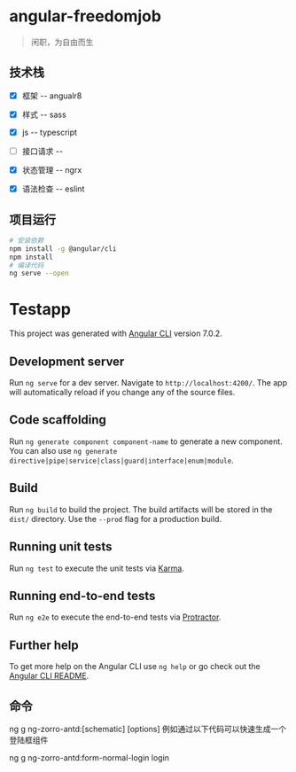 # angular-freedomjob
 > 闲职，为自由而生
## 技术栈
- [x] 框架 -- angualr8
- [x] 样式 -- sass
- [x] js -- typescript
- [ ] 接口请求 -- 
- [x] 状态管理 -- ngrx
- [x] 语法检查 -- eslint


## 项目运行

``` bash
# 安装依赖
npm install -g @angular/cli
npm install
# 编译代码
ng serve --open
```
# Testapp

This project was generated with [Angular CLI](https://github.com/angular/angular-cli) version 7.0.2.

## Development server

Run `ng serve` for a dev server. Navigate to `http://localhost:4200/`. The app will automatically reload if you change any of the source files.

## Code scaffolding

Run `ng generate component component-name` to generate a new component. You can also use `ng generate directive|pipe|service|class|guard|interface|enum|module`.

## Build

Run `ng build` to build the project. The build artifacts will be stored in the `dist/` directory. Use the `--prod` flag for a production build.

## Running unit tests

Run `ng test` to execute the unit tests via [Karma](https://karma-runner.github.io).

## Running end-to-end tests

Run `ng e2e` to execute the end-to-end tests via [Protractor](http://www.protractortest.org/).

## Further help

To get more help on the Angular CLI use `ng help` or go check out the [Angular CLI README](https://github.com/angular/angular-cli/blob/master/README.md).

## 命令
ng g ng-zorro-antd:[schematic] <name> [options]
例如通过以下代码可以快速生成一个登陆框组件

ng g ng-zorro-antd:form-normal-login login
